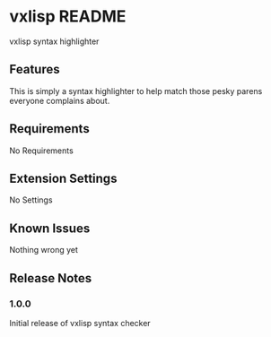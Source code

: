 # vxlisp README

vxlisp syntax highlighter

## Features

This is simply a syntax highlighter to help match those pesky parens everyone complains about.

## Requirements

No Requirements

## Extension Settings

No Settings

## Known Issues

Nothing wrong yet

## Release Notes

### 1.0.0

Initial release of vxlisp syntax checker
